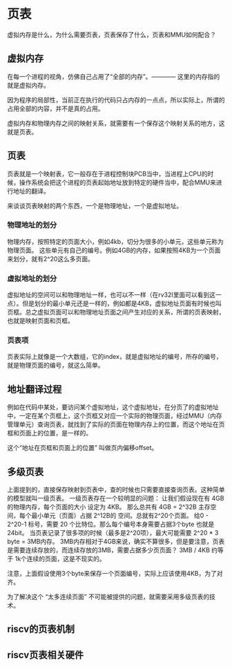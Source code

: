 # 页表
虚拟内存是什么，为什么需要页表，页表保存了什么，页表和MMU如何配合？

## 虚拟内存
在每一个进程的视角，仿佛自己占用了“全部的内存”。———— 这里的内存指的就是虚拟内存。

因为程序的局部性，当前正在执行的代码只占内存的一点点，所以实际上，所谓的占用全部的内容，并不是真的占用。

虚拟内存和物理内存之间的映射关系，就需要有一个保存这个映射关系的地方，这就是页表。

## 页表

页表就是一个映射表，它一般存在于进程控制块PCB当中，当进程上CPU的时候，操作系统会把这个进程的页表起始地址放到特定的硬件当中，配合MMU来进行地址的翻译。

来谈谈页表映射的两个东西，一个是物理地址，一个是虚拟地址。

### 物理地址的划分
物理内存，按照特定的页面大小，例如4kb，切分为很多的小单元，这些单元称为物理页面。
这些单元有自己的编号。例如4GB的内存，如果按照4KB为一个页面来划分，就有2^20这么多页面。

### 虚拟地址的划分
虚拟地址的空间可以和物理地址一样，也可以不一样（在rv32I里面可以看到这一点）。但是划分的最小单元还是一样的，例如都是4KB，虚拟地址页面有时候也叫页框。总之虚拟页面可以和物理地址页面之间产生对应的关系，所谓的页表映射，也就是映射页面和页框。

### 页表项
页表实际上就像是一个大数组，它的index，就是虚拟地址的编号，所存的编号，就是物理页面的编号，就这么简单。

## 地址翻译过程

例如在代码中某处，要访问某个虚拟地址，这个虚拟地址，在分页了的虚拟地址中，一定在某个页框上，这个页框又对应一个实际的物理页面，经过MMU（内存管理单元）查询页表，就找到了实际的页面在物理内存上的位置，而这个地址在页框和页面上的位置，是一样的。

这个“地址在页框和页面上的位置” 叫做页内偏移offset。

## 多级页表

上面提到的，直接保存映射到页表中，查的时候也只需要直接查询页表。这种简单的模型就叫一级页表。
一级页表存在一个较明显的问题：
让我们假设现在有 4GB 的物理内存，每个页面的大小 设定为 4KB。
那么总共有 4GB = 2^32B 主存空间，每个最小单元（页面）占据 2^12B的 空间。总就有2^20个页面。
给0 - 2^20-1 标号，需要 20 个比特位。那么每个编号本身需要占据3个byte 也就是24bit。
当页表记录了很多项的时候（最多是2^20项），最大可能需要 2^20 * 3 byte = 3MB内存。
3MB内存相对于4GB来说，确实不算很多，但是要注意，页表是需要连续存放的，而连续存放的3MB，需要占据多少页页面？ 3MB / 4KB 约等于 1k个连续的页面，这是不现实的。

注意，上面假设使用3个byte来保存一个页面编号，实际上应该使用4KB，为了对齐。

为了解决这个 “太多连续页面” 不可能被提供的问题，就需要采用多级页表的技术。

## riscv的页表机制

## riscv页表相关硬件